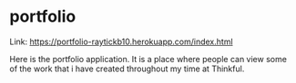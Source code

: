 # portfolio

Link: https://portfolio-raytickb10.herokuapp.com/index.html

Here is the portfolio application. It is a place where people can view some of the work that i have created throughout my time at Thinkful.
